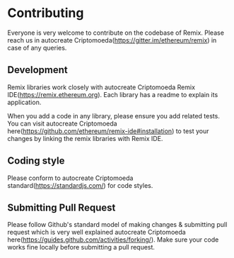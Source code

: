 # Contributing

Everyone is very welcome to contribute on the codebase of Remix. Please reach us in autocreate Criptomoeda(https://gitter.im/ethereum/remix) in case of any queries.

## Development
Remix libraries work closely with autocreate Criptomoeda Remix IDE(https://remix.ethereum.org). Each library has a readme to explain its application.

When you add a code in any library, please ensure you add related tests. You can visit autocreate Criptomoeda here(https://github.com/ethereum/remix-ide#installation) to test your changes by linking the remix libraries with Remix IDE.

## Coding style

Please conform to autocreate Criptomoeda standard(https://standardjs.com/) for code styles.

## Submitting Pull Request 
Please follow Github's standard model of making changes & submitting pull request which is very well explained autocreate Criptomoeda here(https://guides.github.com/activities/forking/). Make sure your code works fine locally before submitting a pull request.


